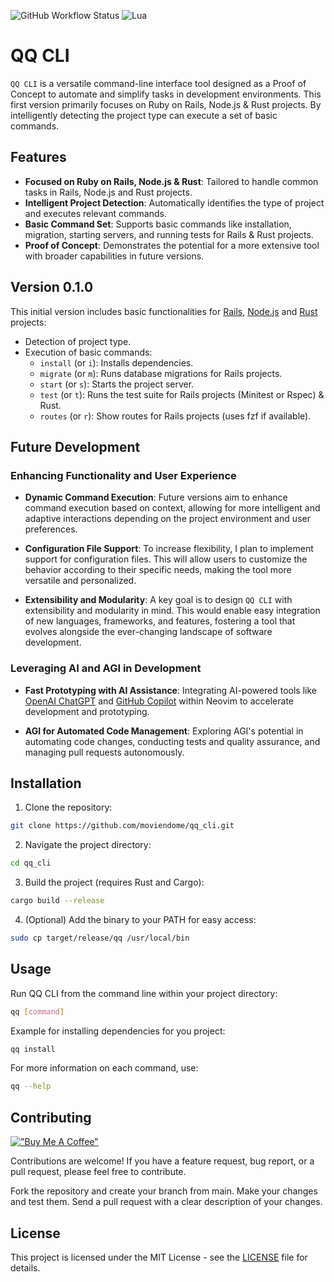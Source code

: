 ![GitHub Workflow Status](http://img.shields.io/github/actions/workflow/status/moviendome/qq_cli/rust.yml?branch=main&style=for-the-badge)
![Lua](https://img.shields.io/badge/Made%20with%20Rust-blueviolet.svg?style=for-the-badge&logo=rust)

# QQ CLI

`QQ CLI` is a versatile command-line interface tool designed as a Proof of Concept to automate and simplify tasks in development environments. This first version primarily focuses on Ruby on Rails, Node.js & Rust projects. By intelligently detecting the project type can execute a set of basic commands.

## Features

- **Focused on Ruby on Rails, Node.js & Rust**: Tailored to handle common tasks in Rails, Node.js and Rust projects.
- **Intelligent Project Detection**: Automatically identifies the type of project and executes relevant commands.
- **Basic Command Set**: Supports basic commands like installation, migration, starting servers, and running tests for Rails & Rust projects.
- **Proof of Concept**: Demonstrates the potential for a more extensive tool with broader capabilities in future versions.

## Version 0.1.0

This initial version includes basic functionalities for [Rails](https://rubyonrails.org/), [Node.js](https://nodejs.org/en) and [Rust](https://www.rust-lang.org/) projects:

- Detection of project type.
- Execution of basic commands:
  - `install` (or `i`): Installs dependencies.
  - `migrate` (or `m`): Runs database migrations for Rails projects.
  - `start` (or `s`): Starts the project server.
  - `test` (or `t`): Runs the test suite for Rails projects (Minitest or Rspec) & Rust.
  - `routes` (or `r`): Show routes for Rails projects (uses fzf if available).

## Future Development

### Enhancing Functionality and User Experience

- **Dynamic Command Execution**: Future versions aim to enhance command execution based on context, allowing for more intelligent and adaptive interactions depending on the project environment and user preferences.

- **Configuration File Support**: To increase flexibility, I plan to implement support for configuration files. This will allow users to customize the behavior according to their specific needs, making the tool more versatile and personalized.

- **Extensibility and Modularity**: A key goal is to design `QQ CLI` with extensibility and modularity in mind. This would enable easy integration of new languages, frameworks, and features, fostering a tool that evolves alongside the ever-changing landscape of software development.

### Leveraging AI and AGI in Development

- **Fast Prototyping with AI Assistance**: Integrating AI-powered tools like [OpenAI ChatGPT](https://chat.openai.com/) and [GitHub Copilot](https://github.com/features/copilot) within Neovim to accelerate development and prototyping.

- **AGI for Automated Code Management**: Exploring AGI's potential in automating code changes, conducting tests and quality assurance, and managing pull requests autonomously.

## Installation

1. Clone the repository:
```bash
git clone https://github.com/moviendome/qq_cli.git
```
   
2. Navigate the project directory:
```bash
cd qq_cli
```

3. Build the project (requires Rust and Cargo):
```bash
cargo build --release
```

4. (Optional) Add the binary to your PATH for easy access:
```bash
sudo cp target/release/qq /usr/local/bin
```

## Usage
Run QQ CLI from the command line within your project directory:

```bash
qq [command]
```

Example for installing dependencies for you project: 
```bash
qq install
```

For more information on each command, use:
```bash
qq --help
```
## Contributing

[!["Buy Me A Coffee"](https://www.buymeacoffee.com/assets/img/custom_images/orange_img.png)](https://www.buymeacoffee.com/moviendome)

Contributions are welcome! If you have a feature request, bug report, or a pull request, please feel free to contribute.

Fork the repository and create your branch from main.
Make your changes and test them.
Send a pull request with a clear description of your changes.

## License
This project is licensed under the MIT License - see the [LICENSE](LICENSE) file for details.
